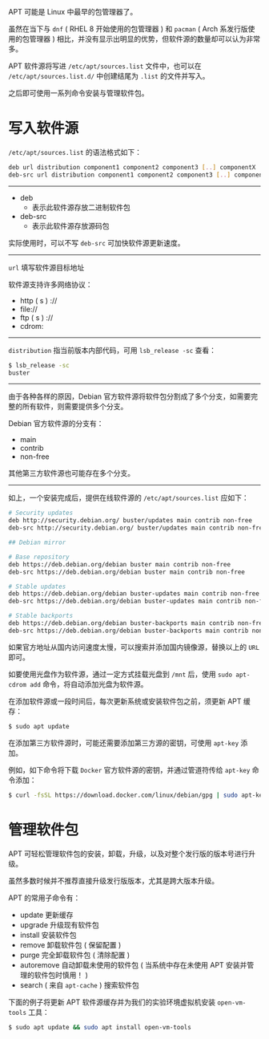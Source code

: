 APT 可能是 Linux 中最早的包管理器了。

虽然在当下与 `dnf` ( RHEL 8 开始使用的包管理器 ) 和 `pacman` ( Arch 系发行版使用的包管理器 ) 相比，并没有显示出明显的优势，但软件源的数量却可以认为非常多。

APT 软件源将写进 `/etc/apt/sources.list` 文件中，也可以在 `/etc/apt/sources.list.d/` 中创建结尾为 `.list` 的文件并写入。

之后即可使用一系列命令安装与管理软件包。

# 写入软件源

`/etc/apt/sources.list` 的语法格式如下：

```sh
deb url distribution component1 component2 component3 [..] componentX
deb-src url distribution component1 component2 component3 [..] componentX
```

---

- deb
  - 表示此软件源存放二进制软件包
- deb-src
  - 表示此软件源存放源码包

实际使用时，可以不写 `deb-src` 可加快软件源更新速度。

---

`url` 填写软件源目标地址

软件源支持许多网络协议：

- http ( s ) ://
- file://
- ftp ( s ) ://
- cdrom:

---

`distribution` 指当前版本内部代码，可用 `lsb_release -sc` 查看：

```sh
$ lsb_release -sc
buster
```

---

由于各种各样的原因，Debian 官方软件源将软件包分割成了多个分支，如需要完整的所有软件，则需要提供多个分支。

Debian 官方软件源的分支有：

- main
- contrib
- non-free

其他第三方软件源也可能存在多个分支。

---

如上，一个安装完成后，提供在线软件源的 `/etc/apt/sources.list` 应如下：

```sh
# Security updates
deb http://security.debian.org/ buster/updates main contrib non-free
deb-src http://security.debian.org/ buster/updates main contrib non-free

## Debian mirror

# Base repository
deb https://deb.debian.org/debian buster main contrib non-free
deb-src https://deb.debian.org/debian buster main contrib non-free

# Stable updates
deb https://deb.debian.org/debian buster-updates main contrib non-free
deb-src https://deb.debian.org/debian buster-updates main contrib non-free

# Stable backports
deb https://deb.debian.org/debian buster-backports main contrib non-free
deb-src https://deb.debian.org/debian buster-backports main contrib non-free
```

如果官方地址从国内访问速度太慢，可以搜索并添加国内镜像源，替换以上的 `URL` 即可。

如要使用光盘作为软件源，通过一定方式挂载光盘到 `/mnt` 后，使用 `sudo apt-cdrom add` 命令，将自动添加光盘为软件源。

在添加软件源或一段时间后，每次更新系统或安装软件包之前，须更新 APT 缓存：

```sh
$ sudo apt update
```

在添加第三方软件源时，可能还需要添加第三方源的密钥，可使用 `apt-key` 添加。

例如，如下命令将下载 `Docker` 官方软件源的密钥，并通过管道符传给 `apt-key` 命令添加：

```sh
$ curl -fsSL https://download.docker.com/linux/debian/gpg | sudo apt-key add - 
```

# 管理软件包

APT 可轻松管理软件包的安装，卸载，升级，以及对整个发行版的版本号进行升级。

虽然多数时候并不推荐直接升级发行版版本，尤其是跨大版本升级。

APT 的常用子命令有：

- update 更新缓存
- upgrade 升级现有软件包
- install 安装软件包
- remove 卸载软件包 ( 保留配置 )
- purge 完全卸载软件包 ( 清除配置 )
- autoremove 自动卸载未使用的软件包 ( 当系统中存在未使用 APT 安装并管理的软件包时慎用！ )
- search ( 来自 `apt-cache` ) 搜索软件包

下面的例子将更新 APT 软件源缓存并为我们的实验环境虚拟机安装 `open-vm-tools` 工具：

```sh
$ sudo apt update && sudo apt install open-vm-tools
```